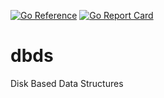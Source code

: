 [![Go Reference](https://pkg.go.dev/badge/github.com/diggyk/dbds)](https://pkg.go.dev/github.com/diggyk/dbds)
[![Go Report Card](https://goreportcard.com/badge/github.com/diggyk/dbds)](https://goreportcard.com/report/github.com/diggyk/dbds)


# dbds
Disk Based Data Structures
